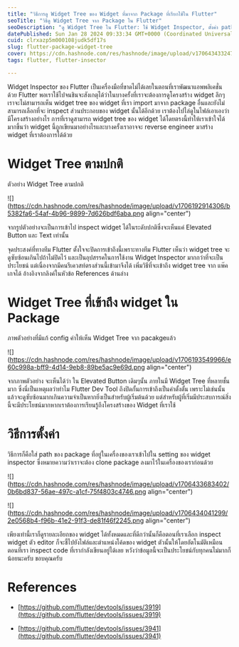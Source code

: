 ```yaml
---
title: "วิธีการดู Widget Tree ของ Widget ที่มาจาก Package ที่เรียกใช้ใน Flutter"
seoTitle: "วิธีดู Widget Tree จาก Package ใน Flutter"
seoDescription: "ดู Widget Tree ใน Flutter: ใช้ Widget Inspector, ตั้งค่า path, และ clone package"
datePublished: Sun Jan 28 2024 09:33:34 GMT+0000 (Coordinated Universal Time)
cuid: clrxazp5m000108judk5df17s
slug: flutter-package-widget-tree
cover: https://cdn.hashnode.com/res/hashnode/image/upload/v1706434332479/5150567d-6b2c-47c4-a621-6d5ccb6b4f3e.png
tags: flutter, flutter-insector

---
```


Widget Inspector ของ Flutter เป็นเครื่องมือที่ขาดไม่ได้เลยในตอนที่เราพัฒนาแอพพลิเคชั่นด้วย Flutter พอเราใช้ไปจนชินจะสังเกตุได้ว่าในบางครั้งที่เราจะต้องการดูโครงสร้าง widget ลึกๆ เราจะไม่สามารถเห็น widget tree ของ widget ที่เรา import มาจาก package อื่นและยังไม่สามารถเลือกที่จะ inspect ส่วนประกอบของ widget นั้นได้อีกด้วย เราต้องไปไล่ดูในไฟล์เอาเองว่ามีโครงสร้างอย่างไร การที่เราดูสามารถ widget tree ของ widget ได้โดยตรงนี้ทำให้เราเข้าใจได้มากขึ้นว่า widget นึ้ถูกเขียนมาอย่างไรและบางครั้งเราอาจจะ reverse engineer มาสร้าง widget ที่เราต้องการได้ด้วย

# Widget Tree ตามปกติ

ตัวอย่าง Widget Tree ตามปกติ

![](https://cdn.hashnode.com/res/hashnode/image/upload/v1706192914306/b5382fa6-54af-4b96-9899-7d626bdf6aba.png align="center")

จากรูปตัวอย่างจะเป็นการเข้าไป inspect widget ได้ในระดับปกติซึ่งจะเห็นแค่ Elevated Button และ Text เท่านั้น

จุดประสงค์ที่ทางทีม Flutter ตั้งใจจะปิดการเข้าถึงนี้เพราะทางทีม Flutter เห็นว่า widget tree จะดูซับซ้อนเกินไปถ้าไม่ปิดไว้ และเป็นอุปสรรคในการใช้งาน Widget Inspector มากกว่าที่จะเป็นประโยชน์ แต่เนื่องจากมีคนรีเควสท์ตรงส่วนนี้เข้ามาจึงได้ เพิ่มวิธีที่จะเข้าถึง widget tree จาก แพ๊คเกจได้ อ้างอิงจากลิงค์ในหัวข้อ References ด้านล่าง

# Widget Tree ที่เข้าถึง widget ใน Package

ภาพตัวอย่างที่มีแก้ config ค่าให้เห็น Widget Tree จาก pacakgeแล้ว

![](https://cdn.hashnode.com/res/hashnode/image/upload/v1706193549966/e60c998a-bff9-4d14-9eb8-89be5ac9e69d.png align="center")

จากภาพตัวอย่าง จะเห็นได้ว่า ใน Elevated Button เดิมๆนั้น ภายในมี Widget Tree ที่หลายชั้นมาก ซึ่งนี่เป็นเหตุผลว่าทำไม Flutter Dev Tool ถึงปิดกั้นการเข้าถึงเป็นค่าตั้งตั้น เพราะไม่เช่นนั้นแล้วจะดูซับซ้อนมากเกินความจำเป็นหากยิ่งเป็นสำหรับผู้เริ่มต้นด้วย แต่สำหรับผู้ที่เริ่มมีประสบการณ์สิ่งนี้จะมีประโยชน์มากหากเราต้องการเรียนรู้ถึงโครงสร้างของ Widget ที่เราใช้

# วิธีการตั้งค่า

วิธีการก็คือใส่ path ของ package ที่อยู่ในเครื่องของเราเข้าไปใน setting ของ widget inspector ซึ่งหมายความว่าเราจะต้อง clone package ลงมาไว้ในเครื่องของเราก่อนด้วย

![](https://cdn.hashnode.com/res/hashnode/image/upload/v1706433683402/0b6bd837-56ae-497c-a1cf-75f4803c4746.png align="center")

![](https://cdn.hashnode.com/res/hashnode/image/upload/v1706434041299/2e0568b4-f96b-41e2-91f3-de81f46f2245.png align="center")

เพียงเท่านี้เราก็ดูรายละเอียกของ widget ได้ทั้งหมดและที่ดีกว่านั้นก็คือตอนที่เราเลือก inspect widget ตัว editor ก็จะชึ้ไปยังไฟล์และตำแหน่งโค้ดของ widget ตัวนั้นให้โดยอัตโนมัติเหมือนตอนที่เรา inspect code ที่เรากำลังเขียนอยู่ได้เลย หวังว่าข้อมูลนี้จะเป็นประโยชน์กับทุกคนไม่มากก็น้อยนะครับ ขอบคุณครับ

# References

* [https://github.com/flutter/devtools/issues/3919](https://github.com/flutter/devtools/issues/3919)
    
* [https://github.com/flutter/devtools/issues/3941](https://github.com/flutter/devtools/issues/3941)